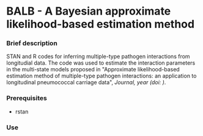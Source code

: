 # BALB - A Bayesian approximate likelihood-based estimation method

### Brief description
STAN and R codes for inferring multiple-type pathogen interactions from longitudial data. The code was used to estimate the interaction parameters in the multi-state models proposed in "Approximate likelihood-based estimation method of multiple-type
pathogen interactions: an application to longitudinal pneumococcal carriage data", *Journal, year (doi: )*.

### Prerequisites
- rstan

### Use
